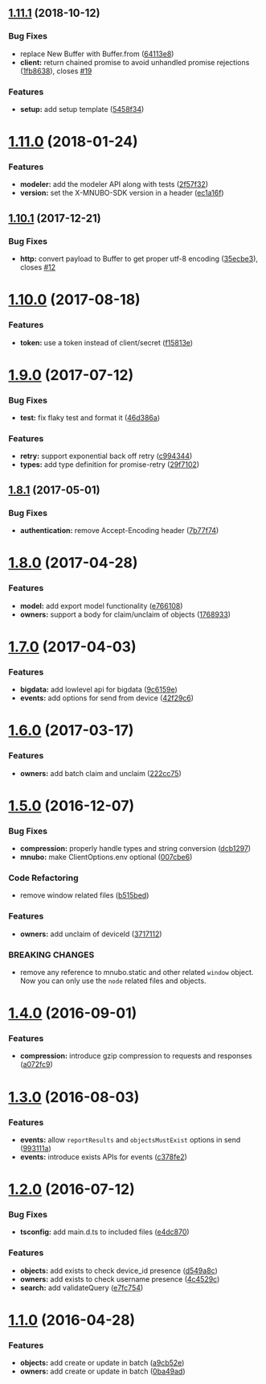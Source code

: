 <a name="1.11.1"></a>
## [1.11.1](https://github.com/mnubo/smartobjects-js-client/compare/1.11.0...1.11.1) (2018-10-12)


### Bug Fixes

* replace New Buffer with Buffer.from ([64113e8](https://github.com/mnubo/smartobjects-js-client/commit/64113e8))
* **client:** return chained promise to avoid unhandled promise rejections ([1fb8638](https://github.com/mnubo/smartobjects-js-client/commit/1fb8638)), closes [#19](https://github.com/mnubo/smartobjects-js-client/issues/19)


### Features

* **setup:** add setup template ([5458f34](https://github.com/mnubo/smartobjects-js-client/commit/5458f34))



<a name="1.11.0"></a>
# [1.11.0](https://github.com/mnubo/smartobjects-js-client/compare/1.10.1...1.11.0) (2018-01-24)


### Features

* **modeler:** add the modeler API along with tests ([2f57f32](https://github.com/mnubo/smartobjects-js-client/commit/2f57f32))
* **version:** set the X-MNUBO-SDK version in a header ([ec1a16f](https://github.com/mnubo/smartobjects-js-client/commit/ec1a16f))



<a name="1.10.1"></a>
## [1.10.1](https://github.com/mnubo/smartobjects-js-client/compare/1.10.0...1.10.1) (2017-12-21)


### Bug Fixes

* **http:** convert payload to Buffer to get proper utf-8 encoding ([35ecbe3](https://github.com/mnubo/smartobjects-js-client/commit/35ecbe3)), closes [#12](https://github.com/mnubo/smartobjects-js-client/issues/12)



<a name="1.10.0"></a>
# [1.10.0](https://github.com/mnubo/smartobjects-js-client/compare/1.9.0...1.10.0) (2017-08-18)


### Features

* **token:** use a token instead of client/secret ([f15813e](https://github.com/mnubo/smartobjects-js-client/commit/f15813e))



<a name="1.9.0"></a>
# [1.9.0](https://github.com/mnubo/smartobjects-js-client/compare/1.8.1...1.9.0) (2017-07-12)


### Bug Fixes

* **test:** fix flaky test and format it ([46d386a](https://github.com/mnubo/smartobjects-js-client/commit/46d386a))


### Features

* **retry:** support exponential back off retry ([c994344](https://github.com/mnubo/smartobjects-js-client/commit/c994344))
* **types:** add type definition for promise-retry ([29f7102](https://github.com/mnubo/smartobjects-js-client/commit/29f7102))



<a name="1.8.1"></a>
## [1.8.1](https://github.com/mnubo/smartobjects-js-client/compare/1.8.0...1.8.1) (2017-05-01)


### Bug Fixes

* **authentication:** remove Accept-Encoding header ([7b77f74](https://github.com/mnubo/smartobjects-js-client/commit/7b77f74))



<a name="1.8.0"></a>
# [1.8.0](https://github.com/mnubo/smartobjects-js-client/compare/1.7.0...1.8.0) (2017-04-28)


### Features

* **model:** add export model functionality ([e766108](https://github.com/mnubo/smartobjects-js-client/commit/e766108))
* **owners:** support a body for claim/unclaim of objects ([1768933](https://github.com/mnubo/smartobjects-js-client/commit/1768933))



<a name="1.7.0"></a>
# [1.7.0](https://github.com/mnubo/smartobjects-js-client/compare/1.5.0...1.7.0) (2017-04-03)


### Features

* **bigdata:** add lowlevel api for bigdata ([9c6159e](https://github.com/mnubo/smartobjects-js-client/commit/9c6159e))
* **events:** add options for send from device ([42f29c6](https://github.com/mnubo/smartobjects-js-client/commit/42f29c6))



<a name="1.6.0"></a>
# [1.6.0](https://github.com/mnubo/smartobjects-js-client/compare/1.5.0...1.6.0) (2017-03-17)


### Features

* **owners:** add batch claim and unclaim ([222cc75](https://github.com/mnubo/smartobjects-js-client/commit/222cc75))



<a name="1.5.0"></a>
# [1.5.0](https://github.com/mnubo/smartobjects-js-client/compare/1.4.0...1.5.0) (2016-12-07)


### Bug Fixes

* **compression:** properly handle types and string conversion ([dcb1297](https://github.com/mnubo/smartobjects-js-client/commit/dcb1297))
* **mnubo:** make ClientOptions.env optional ([007cbe6](https://github.com/mnubo/smartobjects-js-client/commit/007cbe6))


### Code Refactoring

* remove window related files ([b515bed](https://github.com/mnubo/smartobjects-js-client/commit/b515bed))


### Features

* **owners:** add unclaim of deviceId ([3717112](https://github.com/mnubo/smartobjects-js-client/commit/3717112))


### BREAKING CHANGES

* remove any reference to mnubo.static and other related `window` object.
    Now you can only use the `node` related files and objects.



<a name="1.4.0"></a>
# [1.4.0](https://github.com/mnubo/smartobjects-js-client/compare/1.3.0...1.4.0) (2016-09-01)


### Features

* **compression:** introduce gzip compression to requests and responses ([a072fc9](https://github.com/mnubo/smartobjects-js-client/commit/a072fc9))



<a name="1.3.0"></a>
# [1.3.0](https://github.com/mnubo/smartobjects-js-client/compare/1.2.0...1.3.0) (2016-08-03)


### Features

* **events:** allow `reportResults` and `objectsMustExist` options in send ([993111a](https://github.com/mnubo/smartobjects-js-client/commit/993111a))
* **events:** introduce exists APIs for events ([c378fe2](https://github.com/mnubo/smartobjects-js-client/commit/c378fe2))



<a name="1.2.0"></a>
# [1.2.0](https://github.com/mnubo/smartobjects-js-client/compare/1.1.0...1.2.0) (2016-07-12)


### Bug Fixes

* **tsconfig:** add main.d.ts to included files ([e4dc870](https://github.com/mnubo/smartobjects-js-client/commit/e4dc870))

### Features

* **objects:** add exists to check device_id presence ([d549a8c](https://github.com/mnubo/smartobjects-js-client/commit/d549a8c))
* **owners:** add exists to check username presence ([4c4529c](https://github.com/mnubo/smartobjects-js-client/commit/4c4529c))
* **search:** add validateQuery ([e7fc754](https://github.com/mnubo/smartobjects-js-client/commit/e7fc754))



<a name="1.1.0"></a>
# [1.1.0](https://github.com/mnubo/smartobjects-js-client/compare/1.0.4...1.1.0) (2016-04-28)


### Features

* **objects:** add create or update in batch ([a9cb52e](https://github.com/mnubo/smartobjects-js-client/commit/a9cb52e))
* **owners:** add create or update in batch ([0ba49ad](https://github.com/mnubo/smartobjects-js-client/commit/0ba49ad))



